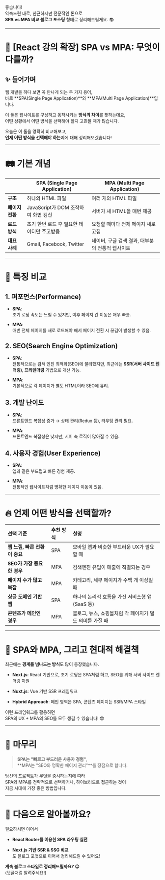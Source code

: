좋습니다!  
약속드린 대로, 친근하지만 전문적인 톤으로  
**SPA vs MPA 비교 블로그 포스팅** 형태로 정리해드릴게요. 📚

---

# 🌟 [React 강의 확장] SPA vs MPA: 무엇이 다를까?

## ✨ 들어가며

웹 개발을 하다 보면 꼭 만나게 되는 두 가지 용어,  
바로 **SPA(Single Page Application)**와 **MPA(Multi Page Application)**입니다.

이 둘은 웹사이트를 구성하고 동작시키는 **방식의 차이**를 뜻하는데요,  
어떤 상황에서 어떤 방식을 선택해야 할지 고민될 때가 많습니다.

오늘은 이 둘을 명확히 비교해보고,  
**언제 어떤 방식을 선택해야 하는지**에 대해 정리해보겠습니다!

---

# 🛤️ 기본 개념

| |SPA (Single Page Application)|MPA (Multi Page Application)|
|---|---|---|
|**구조**|하나의 HTML 파일|여러 개의 HTML 파일|
|**페이지 전환**|JavaScript가 DOM 조작하여 화면 갱신|서버가 새 HTML을 매번 제공|
|**로드 방식**|초기 한번 로드 후 필요한 데이터만 주고받음|요청할 때마다 전체 페이지 새로고침|
|**대표 사례**|Gmail, Facebook, Twitter|네이버, 구글 검색 결과, 대부분의 전통적 웹사이트|

---

# 🚀 특징 비교

## 1. 퍼포먼스(Performance)

- **SPA**:  
    초기 로딩 속도는 느릴 수 있지만, 이후 페이지 간 이동은 매우 빠름.
    
- **MPA**:  
    매번 전체 페이지를 새로 로드해야 해서 페이지 전환 시 끊김이 발생할 수 있음.
    

## 2. SEO(Search Engine Optimization)

- **SPA**:  
    전통적으로는 검색 엔진 최적화(SEO)에 불리했지만, 최근에는 **SSR(서버 사이드 렌더링)**, **프리렌더링** 기법으로 개선 가능.
    
- **MPA**:  
    기본적으로 각 페이지가 별도 HTML이라 SEO에 유리.
    

## 3. 개발 난이도

- **SPA**:  
    프론트엔드 복잡성 증가 → 상태 관리(Redux 등), 라우팅 관리 필요.
    
- **MPA**:  
    프론트엔드 복잡성은 낮지만, 서버 측 로직이 많아질 수 있음.
    

## 4. 사용자 경험(User Experience)

- **SPA**:  
    앱과 같은 부드럽고 빠른 경험 제공.
    
- **MPA**:  
    전통적인 웹사이트처럼 명확한 페이지 이동이 있음.
    

---

# 🔥 언제 어떤 방식을 선택할까?

|선택 기준|추천 방식|설명|
|:--|:--|:--|
|**앱 느낌, 빠른 전환이 중요**|SPA|모바일 앱과 비슷한 부드러운 UX가 필요할 때|
|**SEO가 가장 중요한 경우**|MPA|검색엔진 유입이 매출에 직결되는 경우|
|**페이지 수가 많고 복잡**|MPA|카테고리, 세부 페이지가 수백 개 이상일 때|
|**싱글 도메인 기반 앱**|SPA|하나의 논리적 흐름을 가진 서비스형 앱(SaaS 등)|
|**콘텐츠가 메인인 경우**|MPA|블로그, 뉴스, 쇼핑몰처럼 각 페이지가 별도 의미를 가질 때|

---

# 📌 SPA와 MPA, 그리고 현대적 해결책

최근에는 **경계를 넘나드는 방식**도 많이 등장했습니다.

- **Next.js**: React 기반으로, 초기 로딩은 SPA처럼 하고, SEO를 위해 서버 사이드 렌더링 지원
    
- **Nuxt.js**: Vue 기반 SSR 프레임워크
    
- **Hybrid Approach**: 메인 영역은 SPA, 콘텐츠 페이지는 SSR/MPA 스타일
    

이런 프레임워크를 활용하면  
SPA의 UX + MPA의 SEO를 모두 챙길 수 있습니다! 😎

---

# 🎯 마무리

> **SPA는 "빠르고 부드러운 사용자 경험"**,  
> **MPA는 "SEO와 명확한 페이지 관리"**를 장점으로 합니다.

당신의 프로젝트가 무엇을 중시하는지에 따라  
SPA와 MPA를 전략적으로 선택하거나, 하이브리드로 접근하는 것이  
지금 시대에 가장 좋은 방법입니다.

---

# 🚀 다음으로 알아볼까요?

필요하시면 이어서

- **React Router를 이용한 SPA 라우팅 실전**
    
- **Next.js 기반 SSR & SSG 비교**  
    도 블로그 포맷으로 이어서 정리해드릴 수 있어요!
    

**계속 블로그 스타일로 정리해드릴까요? 😉**  
(댓글처럼 알려주세요!)
